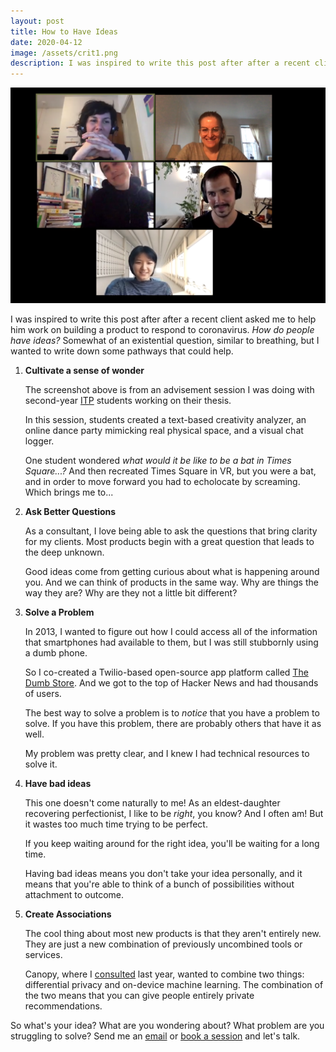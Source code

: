 ```yaml
---
layout: post
title: How to Have Ideas
date: 2020-04-12
image: /assets/crit1.png
description: I was inspired to write this post after after a recent client asked me to help him work on building a product to respond to coronavirus. How do people have ideas?
---
```


<img src="/assets/crit1.png" alt="crit" >


I was inspired to write this post after after a recent client asked me to help him work on building a product to respond to coronavirus. _How do people have ideas?_ Somewhat of an existential question, similar to breathing, but I wanted to write down some pathways that could help.

1. **Cultivate a sense of wonder** 
	
	The screenshot above is from an advisement session I was doing with second-year [ITP](https://itp.nyu.edu/) students working on their thesis. 

	In this session, students created a text-based creativity analyzer, an online dance party mimicking real physical space, and a visual chat logger. 

	One student wondered _what would it be like to be a bat in Times Square...?_ And then recreated Times Square in VR, but you were a bat, and in order to move forward you had to echolocate by screaming. Which brings me to...

2. **Ask Better Questions** 
	
	As a consultant, I love being able to ask the questions that bring clarity for my clients. Most products begin with a great question that leads to the deep unknown.

	Good ideas come from getting curious about what is happening around you. And we can think of products in the same way. Why are things the way they are? Why are they not a little bit different? 

3. **Solve a Problem** 

	In 2013, I wanted to figure out how I could access all of the information that smartphones had available to them, but I was still stubbornly using a dumb phone.  

	So I co-created a Twilio-based open-source app platform called [The Dumb Store](https://web.archive.org/web/20170418022743/http://www.dumbsto.re/apps). And we got to the top of Hacker News and had thousands of users. 

	The best way to solve a problem is to _notice_ that you have a problem to solve. If you have this problem, there are probably others that have it as well. 

	My problem was pretty clear, and I knew I had technical resources to solve it. 

4. **Have bad ideas**

	This one doesn't come naturally to me! As an eldest-daughter recovering perfectionist, I like to be _right_, you know? And I often am! But it wastes too much time trying to be perfect. 

	If you keep waiting around for the right idea, you'll be waiting for a long time. 

	Having bad ideas means you don't take your idea personally, and it means that you're able to think of a bunch of possibilities without attachment to outcome. 

5. **Create Associations**

	The cool thing about most new products is that they aren't entirely new. They are just a new combination of previously uncombined tools or services. 

	Canopy, where I [consulted](https://canopy.cr/post/why-is-big-tech-pivoting-on-privacy) last year, wanted to combine two things: differential privacy and on-device machine learning. The combination of the two means that you can give people entirely private recommendations. 


So what's your idea? What are you wondering about? What problem are you struggling to solve? Send me an [email](mailto:hi@irlresear.ch) or [book a session](/contact) and let's talk. 




